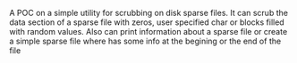 A POC on a simple utility for scrubbing on disk sparse files.
It can scrub the data section of a sparse file with zeros, user specified char
or blocks filled with random values.
Also can print information about a sparse file or create a simple sparse file
where has some info at the begining or the end of the file
